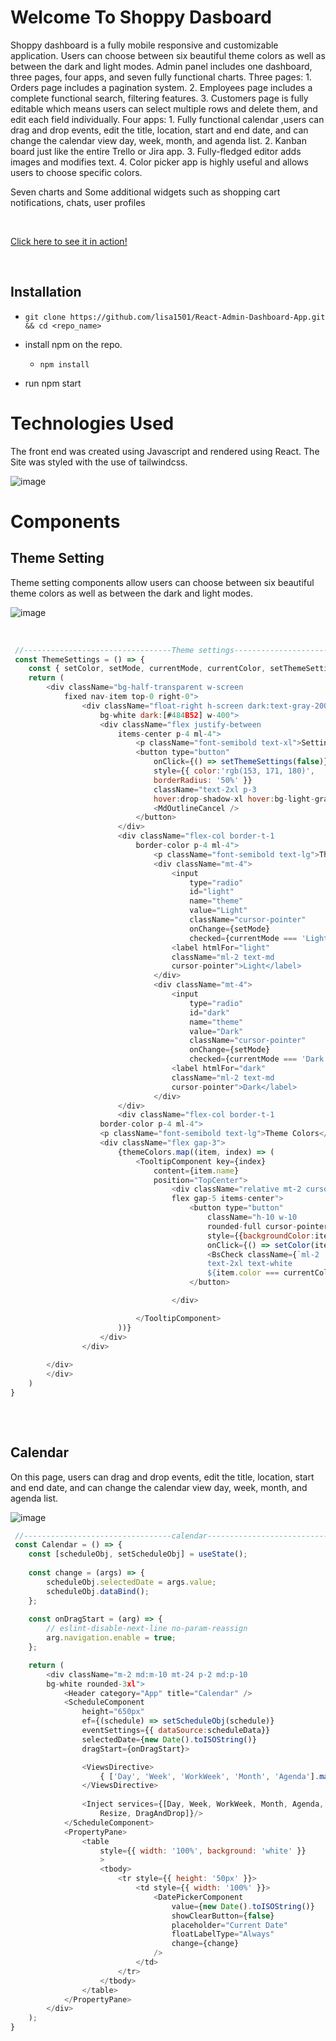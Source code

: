 # Welcome To Shoppy Dasboard
Shoppy dashboard is a fully mobile responsive and customizable application. Users can choose between six beautiful theme colors as well as between the dark and light modes. Admin panel includes one dashboard, three pages, four apps, and seven fully functional charts.
Three pages:
    1. Orders page includes a pagination system.
    2. Employees page includes a complete functional search, filtering features.
    3. Customers page is fully editable which means users can select multiple rows and delete them, and edit each field individually.
Four apps:
    1. Fully functional calendar ,users can drag and drop events, edit the title, location, start and end date, and can change the calendar view day, week, month, and agenda list.
    2. Kanban board just like the entire Trello or Jira app.
    3. Fully-fledged editor adds images and modifies text.
    4. Color picker app is highly useful and allows users to choose specific colors.

Seven charts and Some additional widgets such as 
	shopping cart notifications, chats, user profiles




<br>

[Click here to see it in action!](https://halisa-dashboard-app.netlify.app/)

<br>

## Installation

- `git clone https://github.com/lisa1501/React-Admin-Dashboard-App.git && cd <repo_name>`
- install npm on the repo.
 
  - `npm install`
 -  run npm start

# Technologies Used
  The front end was created using Javascript and rendered using React. The Site was styled with the use of tailwindcss.
<br>

![image](https://github.com/lisa1501/React-Admin-Dashboard-App/blob/main/src/images/mainpage.png)

# Components

## Theme Setting
Theme setting components allow users can choose between six beautiful theme colors as well as between the dark and light modes.
<br>

![image](https://github.com/lisa1501/React-Admin-Dashboard-App/blob/main/src/images/themesetting.png)

<br>

```javascript
 //---------------------------------Theme settings--------------------------------
 const ThemeSettings = () => {
    const { setColor, setMode, currentMode, currentColor, setThemeSettings } = useStateContext();
    return (
        <div className="bg-half-transparent w-screen 
            fixed nav-item top-0 right-0">
                <div className="float-right h-screen dark:text-gray-200
                    bg-white dark:[#484B52] w-400">
                    <div className="flex justify-between 
                        items-center p-4 ml-4">
                            <p className="font-semibold text-xl">Settings</p>
                            <button type="button"
                                onClick={() => setThemeSettings(false)}
                                style={{ color:'rgb(153, 171, 180)', 
                                borderRadius: '50%' }}
                                className="text-2xl p-3
                                hover:drop-shadow-xl hover:bg-light-gray">
                                <MdOutlineCancel />
                            </button>
                        </div>
                        <div className="flex-col border-t-1 
                            border-color p-4 ml-4">
                                <p className="font-semibold text-lg">Theme Options</p>
                                <div className="mt-4">
                                    <input 
                                        type="radio"
                                        id="light"
                                        name="theme"
                                        value="Light"
                                        className="cursor-pointer"
                                        onChange={setMode}
                                        checked={currentMode === 'Light'}/>
                                    <label htmlFor="light"
                                    className="ml-2 text-md
                                    cursor-pointer">Light</label>
                                </div>
                                <div className="mt-4">
                                    <input 
                                        type="radio"
                                        id="dark"
                                        name="theme"
                                        value="Dark"
                                        className="cursor-pointer"
                                        onChange={setMode}
                                        checked={currentMode === 'Dark'}/>
                                    <label htmlFor="dark"
                                    className="ml-2 text-md
                                    cursor-pointer">Dark</label>
                                </div>
                        </div>
                        <div className="flex-col border-t-1 
                    border-color p-4 ml-4">
                    <p className="font-semibold text-lg">Theme Colors</p>
                    <div className="flex gap-3">
                        {themeColors.map((item, index) => (
                            <TooltipComponent key={index}
                                content={item.name}
                                position="TopCenter">
                                    <div className="relative mt-2 cursor-pointer 
                                    flex gap-5 items-center">
                                        <button type="button"
                                            className="h-10 w-10 
                                            rounded-full cursor-pointer"
                                            style={{backgroundColor:item.color}}
                                            onClick={() => setColor(item.color)}>
                                            <BsCheck className={`ml-2
                                            text-2xl text-white
                                            ${item.color === currentColor ?'block' : 'hidden'}`} />
                                        </button>

                                    </div>

                            </TooltipComponent>
                        ))}
                    </div>
                </div>
                
        </div>
        </div>
    )
}
 
```
<br>

## Calendar 
On this page, users can drag and drop events, edit the title, location, start and end date, and can change the calendar view day, week, month, and agenda list.
<br>

![image](https://github.com/lisa1501/React-Admin-Dashboard-App/blob/main/src/images/calendar.png)
<br>

```javascript
 //---------------------------------calendar--------------------------------
 const Calendar = () => {
    const [scheduleObj, setScheduleObj] = useState();
    
    const change = (args) => {
        scheduleObj.selectedDate = args.value;
        scheduleObj.dataBind();
    };
    
    const onDragStart = (arg) => {
        // eslint-disable-next-line no-param-reassign
        arg.navigation.enable = true;
    };

    return (
        <div className="m-2 md:m-10 mt-24 p-2 md:p-10
        bg-white rounded-3xl">
            <Header category="App" title="Calendar" />
            <ScheduleComponent
                height="650px"
                ef={(schedule) => setScheduleObj(schedule)}
                eventSettings={{ dataSource:scheduleData}}
                selectedDate={new Date().toISOString()}
                dragStart={onDragStart}>

                <ViewsDirective>
                    { ['Day', 'Week', 'WorkWeek', 'Month', 'Agenda'].map((item) => <ViewDirective key={item} option={item} />)}
                </ViewsDirective>
                    
                <Inject services={[Day, Week, WorkWeek, Month, Agenda, 
                    Resize, DragAndDrop]}/>
            </ScheduleComponent>
            <PropertyPane>
                <table
                    style={{ width: '100%', background: 'white' }}
                    >
                    <tbody>
                        <tr style={{ height: '50px' }}>
                            <td style={{ width: '100%' }}>
                                <DatePickerComponent
                                    value={new Date().toISOString()}
                                    showClearButton={false}
                                    placeholder="Current Date"
                                    floatLabelType="Always"
                                    change={change}
                                />
                            </td>
                        </tr>
                    </tbody>
                </table>
            </PropertyPane>
        </div>
    );
}

```
<br>

